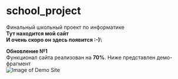 # school_project
Финальный школьный проект по информатике\
**Тут находится мой сайт**\
**И очень скоро он здесь появится :-)**\

**Обновление №1**\
Функционал сайта реализован на **70%**. Ниже представлен демо-фрагмент\
![Image of Demo Site](https://i.imgur.com/aON2TFU.jpg)
